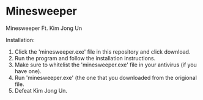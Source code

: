# Minesweeper
Minesweeper Ft. Kim Jong Un

Installation:
1. Click the 'minesweeper.exe' file in this repository and click download.
2. Run the program and follow the installation instructions.
3. Make sure to whitelist the 'minesweeper.exe' file in your antivirus (if you have one).
4. Run 'minesweeper.exe' (the one that you downloaded from the origional file.
5. Defeat Kim Jong Un.

